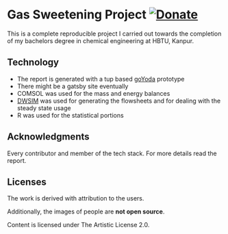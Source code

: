 # Gas Sweetening Project [![Donate](https://img.shields.io/badge/Donate-PayPal-blue.svg?style=for-the-badge)](https://www.paypal.me/HaoZeke/)

This is a complete reproducible project I carried out towards the completion of
my bachelors degree in chemical engineering at HBTU, Kanpur.

## Technology

* The report is generated with a tup based  [goYoda](https://github.com/HaoZeke/goYoda) prototype
* There might be a gatsby site eventually
* COMSOL was used for the mass and energy balances
* [DWSIM](http://dwsim.inforside.com.br/wiki/index.php?title=Main_Page) was used for generating the flowsheets and for dealing with the steady state usage
* R was used for the statistical portions


## Acknowledgments

Every contributor and member of the tech stack. For more details read the
report.

## Licenses

The work is derived with attribution to the users.

Additionally, the images of people are **not open source**.

Content is licensed under The Artistic License 2.0.
